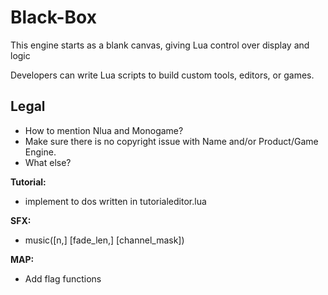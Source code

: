 # Black-Box

This engine starts as a blank canvas, giving Lua control over display and logic

Developers can write Lua scripts to build custom tools, editors, or games.

## Legal

- How to mention Nlua and Monogame?
- Make sure there is no copyright issue with Name and/or Product/Game Engine.
- What else?

**Tutorial:**

- implement to dos written in tutorialeditor.lua

**SFX:**

- music([n,] [fade_len,] [channel_mask])

**MAP:**

- Add flag functions
